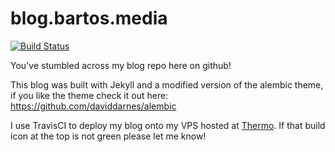 # blog.bartos.media

[![Build Status](https://travis-ci.org/djbartos93/BartosBlog.svg?branch=master)](https://travis-ci.org/djbartos93/BartosBlog)

You've stumbled across my blog repo here on github!

This blog was built with Jekyll and a modified version of the alembic theme, if you like the theme check it out here: https://github.com/daviddarnes/alembic

I use TravisCI to deploy my blog onto my VPS hosted at [Thermo](https://thermo.io). If that build icon at the top is not green please let me know!
